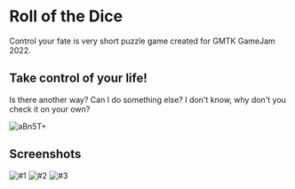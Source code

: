 # Roll of the Dice
Control your fate is very short puzzle game created for GMTK GameJam 2022.

## Take control of your life! 
Is there another way? Can I do something else? I don't know, why don't you check it on your own? 

![aBn5T+](https://user-images.githubusercontent.com/59890664/206676901-68dba2bb-0667-4ca9-9bd1-a99fd8f38f51.png)

## Screenshots
![#1](https://user-images.githubusercontent.com/59890664/206677871-8c5a78bb-17ea-4da5-9fb8-0470bf999976.png)
![#2](https://user-images.githubusercontent.com/59890664/206677875-4675666e-afc4-40ff-b7aa-9987ba1845c0.png)
![#3](https://user-images.githubusercontent.com/59890664/206677876-ca51d7d9-a13b-45fe-a0eb-fe8db1a34bc8.png)

